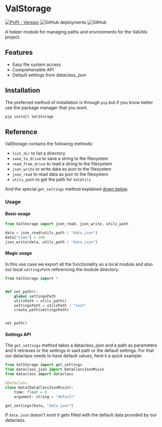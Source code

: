 # ValStorage

[![PyPI - Version](https://img.shields.io/pypi/v/ValStorage?label=ValStorage)](https://pypi.org/project/ValStorage/)
![GitHub deployments](https://img.shields.io/github/deployments/ValUtils/ValStorage/deploy?label=deploy)
![GitHub](https://img.shields.io/github/license/ValUtils/ValStorage)

A helper module for managing paths and environments for the ValUtils project.

## Features

- Easy file system access
- Comprehensible API
- Default settings from dataclass_json

## Installation

The preferred method of installation is through `pip` but if you know better use the package manager that you want.

```sh
pip install ValStorage
```

## Reference

ValStorage contains the following methods:

- `list_dir` to list a directory
- `save_to_drive` to save a string to the filesystem
- `read_from_drive` to read a string to the filesystem
- `json_write` to write data as json to the filesystem
- `json_read` to read data as json to the filesystem
- `utils_path` to get the path for `ValUtils`

And the special `get_settings` method explained [down below](#settings-api).

### Usage

#### Basic usage

```python
from ValStorage import json_read, json_write, utils_path

data = json_read(utils_path / "data.json")
data["time"] = 100
json_write(data, utils_path / "data.json")
```

#### Magic usage

In this use case we export all the functionality as a local module and also our local `settingsPath` referencing the module directory.

```python
from ValStorage import *


def set_path():
    global settingsPath
    utilsPath = utils_path()
    settingsPath = utilsPath / "test"
    create_path(settingsPath)


set_path()
```

#### Settings API

The `get_settings` method takes a dataclass_json and a path as parameters and it retrieves or the settings in said path or the default settings.
For that our dataclass needs to have default values, here's a quick example:

```python
from ValStorage import get_settings
from dataclass_json import DataClassJsonMixin
from dataclass import dataclass

@dataclass
class Data(DataClassJsonMixin):
    time: float = 0
    argument: string = "default"

get_settings(Data, "data.json")
```

If `data.json` doesn't exist it gets filled with the default data provided by our dataclass.
